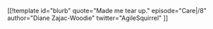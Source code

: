 [[!template id="blurb"
quote="Made me tear up."
episode="Care|/8"
author="Diane Zajac-Woodie"
twitter="AgileSquirrel"
]]
